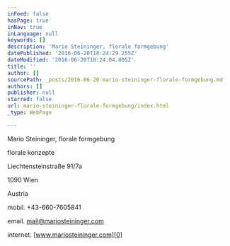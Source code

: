```yaml
---
inFeed: false
hasPage: true
inNav: true
inLanguage: null
keywords: []
description: 'Mario Steininger, florale formgebung'
datePublished: '2016-06-20T18:24:29.255Z'
dateModified: '2016-06-20T18:24:04.805Z'
title: ''
author: []
sourcePath: _posts/2016-06-20-mario-steininger-florale-formgebung.md
authors: []
publisher: null
starred: false
url: mario-steininger-florale-formgebung/index.html
_type: WebPage

---
```

Mario Steininger, florale formgebung

florale konzepte

Liechtensteinstraße 91/7a

1090 Wien

Austria

mobil. +43-660-7605841

email. mail@mariosteininger.com

internet. [www.mariosteininger.com][0]

[0]: http://www.mariosteininger.com/